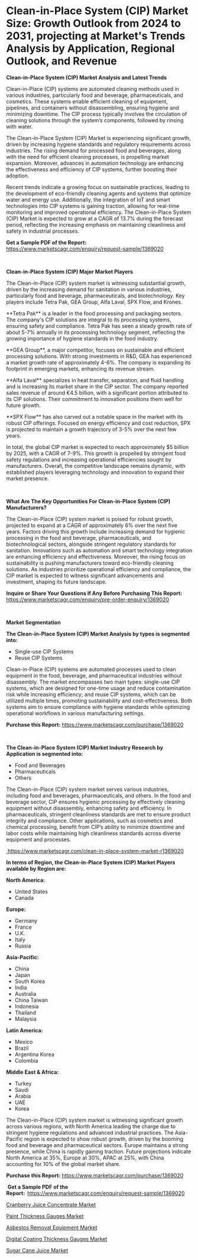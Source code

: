 <p><h1>Clean-in-Place System (CIP) Market Size: Growth Outlook from 2024 to 2031, projecting at Market's Trends Analysis by Application, Regional Outlook, and Revenue</h1></p><p><strong>Clean-in-Place System (CIP) Market Analysis and Latest Trends</strong></p>
<p><p>Clean-in-Place (CIP) systems are automated cleaning methods used in various industries, particularly food and beverage, pharmaceuticals, and cosmetics. These systems enable efficient cleaning of equipment, pipelines, and containers without disassembling, ensuring hygiene and minimizing downtime. The CIP process typically involves the circulation of cleaning solutions through the system’s components, followed by rinsing with water.</p><p>The Clean-in-Place System (CIP) Market is experiencing significant growth, driven by increasing hygiene standards and regulatory requirements across industries. The rising demand for processed food and beverages, along with the need for efficient cleaning processes, is propelling market expansion. Moreover, advances in automation technology are enhancing the effectiveness and efficiency of CIP systems, further boosting their adoption.</p><p>Recent trends indicate a growing focus on sustainable practices, leading to the development of eco-friendly cleaning agents and systems that optimize water and energy use. Additionally, the integration of IoT and smart technologies into CIP systems is gaining traction, allowing for real-time monitoring and improved operational efficiency. The Clean-in-Place System (CIP) Market is expected to grow at a CAGR of 13.7% during the forecast period, reflecting the increasing emphasis on maintaining cleanliness and safety in industrial processes.</p></p>
<p><strong>Get a Sample PDF of the Report:&nbsp;</strong> <a href="https://www.marketscagr.com/enquiry/request-sample/1369020?utm_campaign=1556&utm_medium=2&utm_source=Github&utm_content=ia&utm_term=18102024&utm_id=clean-in-place-system-cip">https://www.marketscagr.com/enquiry/request-sample/1369020</a></p>
<p>&nbsp;</p>
<p><strong>Clean-in-Place System (CIP) Major Market Players</strong></p>
<p><p>The Clean-in-Place (CIP) system market is witnessing substantial growth, driven by the increasing demand for sanitation in various industries, particularly food and beverage, pharmaceuticals, and biotechnology. Key players include Tetra Pak, GEA Group, Alfa Laval, SPX Flow, and Krones.</p><p>**Tetra Pak** is a leader in the food processing and packaging sectors. The company's CIP solutions are integral to its processing systems, ensuring safety and compliance. Tetra Pak has seen a steady growth rate of about 5-7% annually in its processing technology segment, reflecting the growing importance of hygiene standards in the food industry.</p><p>**GEA Group**, a major competitor, focuses on sustainable and efficient processing solutions. With strong investments in R&D, GEA has experienced a market growth rate of approximately 4-6%. The company is expanding its footprint in emerging markets, enhancing its revenue stream.</p><p>**Alfa Laval** specializes in heat transfer, separation, and fluid handling and is increasing its market share in the CIP sector. The company reported sales revenue of around €4.5 billion, with a significant portion attributed to its CIP solutions. Their commitment to innovation positions them well for future growth.</p><p>**SPX Flow** has also carved out a notable space in the market with its robust CIP offerings. Focused on energy efficiency and cost reduction, SPX is projected to maintain a growth trajectory of 3-5% over the next few years.</p><p>In total, the global CIP market is expected to reach approximately $5 billion by 2025, with a CAGR of 7-9%. This growth is propelled by stringent food safety regulations and increasing operational efficiencies sought by manufacturers. Overall, the competitive landscape remains dynamic, with established players leveraging technology and innovation to expand their market presence.</p></p>
<p>&nbsp;</p>
<p><strong>What Are The Key Opportunities For Clean-in-Place System (CIP) Manufacturers?</strong></p>
<p><p>The Clean-in-Place (CIP) system market is poised for robust growth, projected to expand at a CAGR of approximately 6% over the next five years. Factors driving this growth include increasing demand for hygienic processing in the food and beverage, pharmaceuticals, and biotechnological sectors, alongside stringent regulatory standards for sanitation. Innovations such as automation and smart technology integration are enhancing efficiency and effectiveness. Moreover, the rising focus on sustainability is pushing manufacturers toward eco-friendly cleaning solutions. As industries prioritize operational efficiency and compliance, the CIP market is expected to witness significant advancements and investment, shaping its future landscape.</p></p>
<p><strong>Inquire or Share Your Questions If Any Before Purchasing This Report:</strong> <a href="https://www.marketscagr.com/enquiry/pre-order-enquiry/1369020?utm_campaign=1556&utm_medium=2&utm_source=Github&utm_content=ia&utm_term=18102024&utm_id=clean-in-place-system-cip">https://www.marketscagr.com/enquiry/pre-order-enquiry/1369020</a></p>
<p>&nbsp;</p>
<p><strong>Market Segmentation</strong></p>
<p><strong>The Clean-in-Place System (CIP) Market Analysis by types is segmented into:</strong></p>
<p><ul><li>Single-use CIP Systems</li><li>Reuse CIP Systems</li></ul></p>
<p><p>Clean-in-Place (CIP) systems are automated processes used to clean equipment in the food, beverage, and pharmaceutical industries without disassembly. The market encompasses two main types: single-use CIP systems, which are designed for one-time usage and reduce contamination risk while increasing efficiency; and reuse CIP systems, which can be utilized multiple times, promoting sustainability and cost-effectiveness. Both systems aim to ensure compliance with hygiene standards while optimizing operational workflows in various manufacturing settings.</p></p>
<p><strong>Purchase this Report:&nbsp;</strong><a href="https://www.marketscagr.com/purchase/1369020?utm_campaign=1556&utm_medium=2&utm_source=Github&utm_content=ia&utm_term=18102024&utm_id=clean-in-place-system-cip">https://www.marketscagr.com/purchase/1369020</a></p>
<p>&nbsp;</p>
<p><strong>The Clean-in-Place System (CIP) Market Industry Research by Application is segmented into:</strong></p>
<p><ul><li>Food and Beverages</li><li>Pharmaceuticals</li><li>Others</li></ul></p>
<p><p>The Clean-in-Place (CIP) system market serves various industries, including food and beverages, pharmaceuticals, and others. In the food and beverage sector, CIP ensures hygienic processing by effectively cleaning equipment without disassembly, enhancing safety and efficiency. In pharmaceuticals, stringent cleanliness standards are met to ensure product integrity and compliance. Other applications, such as cosmetics and chemical processing, benefit from CIP’s ability to minimize downtime and labor costs while maintaining high cleanliness standards across diverse equipment and processes.</p></p>
<p><a href="https://www.marketscagr.com/clean-in-place-system-market-r1369020?utm_campaign=1556&utm_medium=2&utm_source=Github&utm_content=ia&utm_term=18102024&utm_id=clean-in-place-system-cip">&nbsp;https://www.marketscagr.com/clean-in-place-system-market-r1369020</a></p>
<p><strong>In terms of Region, the Clean-in-Place System (CIP) Market Players available by Region are:</strong></p>
<p>
    <p> <strong> North America: </strong>
        <ul>
            <li>United States</li>
            <li>Canada</li>
        </ul>
        </p> 
    <p> <strong> Europe: </strong>
        <ul>
            <li>Germany</li>
            <li>France</li>
            <li>U.K.</li>
            <li>Italy</li>
            <li>Russia</li>
        </ul>
        </p> 
    <p> <strong> Asia-Pacific: </strong>
        <ul>
            <li>China</li>
            <li>Japan</li>
            <li>South Korea</li>
            <li>India</li>
            <li>Australia</li>
            <li>China Taiwan</li>
            <li>Indonesia</li>
            <li>Thailand</li>
            <li>Malaysia</li>
        </ul>
        </p> 
    <p> <strong> Latin America: </strong>
        <ul>
            <li>Mexico</li>
            <li>Brazil</li>
            <li>Argentina Korea</li>
            <li>Colombia</li>
        </ul>
        </p> 
    <p> <strong> Middle East & Africa: </strong>
        <ul>
            <li>Turkey</li>
            <li>Saudi</li>
            <li>Arabia</li>
            <li>UAE</li>
            <li>Korea</li>
        </ul>
    </p>
    </p>
<p><p>The Clean-in-Place (CIP) system market is witnessing significant growth across various regions, with North America leading the charge due to stringent hygiene regulations and advanced industrial practices. The Asia-Pacific region is expected to show robust growth, driven by the booming food and beverage and pharmaceutical sectors. Europe maintains a strong presence, while China is rapidly gaining traction. Future projections indicate North America at 35%, Europe at 30%, APAC at 25%, with China accounting for 10% of the global market share.</p></p>
<p><strong>Purchase this Report: </strong><a href="https://www.marketscagr.com/purchase/1369020?utm_campaign=1556&utm_medium=2&utm_source=Github&utm_content=ia&utm_term=18102024&utm_id=clean-in-place-system-cip">https://www.marketscagr.com/purchase/1369020</a></p>
<p>&nbsp;<strong>Get a Sample PDF of the Report:&nbsp;&nbsp;</strong><a href="https://www.marketscagr.com/enquiry/request-sample/1369020?utm_campaign=1556&utm_medium=2&utm_source=Github&utm_content=ia&utm_term=18102024&utm_id=clean-in-place-system-cip">https://www.marketscagr.com/enquiry/request-sample/1369020</a></p>
<p><strong></strong></p>
<p><p><a href="https://www.linkedin.com/pulse/cranberry-juice-concentrate-market-global-insights-regional-riyqe?utm_campaign=1556&utm_medium=2&utm_source=Github&utm_content=ia&utm_term=18102024&utm_id=clean-in-place-system-cip">Cranberry Juice Concentrate Market</a></p><p><a href="https://www.linkedin.com/pulse/paint-thickness-gauges-market-trends-insights-type-application-30rif?utm_campaign=1556&utm_medium=2&utm_source=Github&utm_content=ia&utm_term=18102024&utm_id=clean-in-place-system-cip">Paint Thickness Gauges Market</a></p><p><a href="https://www.linkedin.com/pulse/pioneering-growth-analyzing-global-asbestos-removal-equipment-ucfrf?utm_campaign=1556&utm_medium=2&utm_source=Github&utm_content=ia&utm_term=18102024&utm_id=clean-in-place-system-cip">Asbestos Removal Equipment Market</a></p><p><a href="https://www.linkedin.com/pulse/in-depth-analysis-global-digital-coating-thickness-gauges-ptnbf?utm_campaign=1556&utm_medium=2&utm_source=Github&utm_content=ia&utm_term=18102024&utm_id=clean-in-place-system-cip">Digital Coating Thickness Gauges Market</a></p><p><a href="https://www.linkedin.com/pulse/sugar-cane-juice-market-global-insights-regional-analysis-i2fse?utm_campaign=1556&utm_medium=2&utm_source=Github&utm_content=ia&utm_term=18102024&utm_id=clean-in-place-system-cip">Sugar Cane Juice Market</a></p></p>